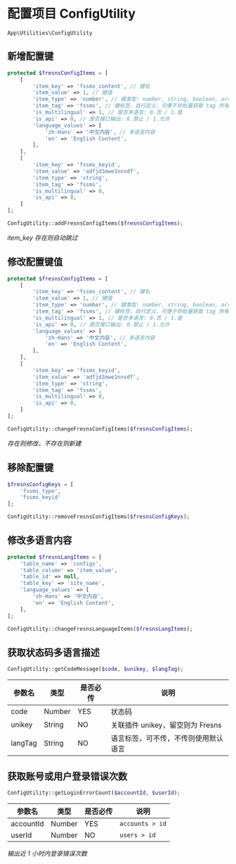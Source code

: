 # 配置项目 ConfigUtility

`App\Utilities\ConfigUtility`

## 新增配置键

```php
protected $fresnsConfigItems = [
    [
        'item_key' => 'fssms_content', // 键名
        'item_value' => 1, // 键值
        'item_type' => 'number', // 键类型: number, string, boolean, array, object, file, plugin, plugins
        'item_tag' => 'fssms', // 键标签，自行定义，可便于你批量获取 tag 所有配置项
        'is_multilingual' => 1, // 是否多语言: 0.否 / 1.是
        'is_api' => 0, // 是否接口输出: 0.禁止 / 1.允许
        'language_values' => [
            'zh-Hans' => '中文内容', // 多语言内容
            'en' => 'English Content',
        ],
    ],
    [
        'item_key' => 'fssms_keyid',
        'item_value' => 'adfjd3owe1nnsdf',
        'item_type' => 'string',
        'item_tag' => 'fssms',
        'is_multilingual' => 0,
        'is_api' => 0,
    ]
];

ConfigUtility::addFresnsConfigItems($fresnsConfigItems);
```

*item_key 存在则自动跳过*

## 修改配置键值

```php
protected $fresnsConfigItems = [
    [
        'item_key' => 'fssms_content', // 键名
        'item_value' => 1, // 键值
        'item_type' => 'number', // 键类型: number, string, boolean, array, object, file, plugin, plugins
        'item_tag' => 'fssms', // 键标签，自行定义，可便于你批量获取 tag 所有配置项
        'is_multilingual' => 1, // 是否多语言: 0.否 / 1.是
        'is_api' => 0, // 是否接口输出: 0.禁止 / 1.允许
        'language_values' => [
            'zh-Hans' => '中文内容', // 多语言内容
            'en' => 'English Content',
        ],
    ],
    [
        'item_key' => 'fssms_keyid',
        'item_value' => 'adfjd3owe1nnsdf',
        'item_type' => 'string',
        'item_tag' => 'fssms',
        'is_multilingual' => 0,
        'is_api' => 0,
    ]
];

ConfigUtility::changeFresnsConfigItems($fresnsConfigItems);
```

*存在则修改，不存在则新建*

## 移除配置键

```php
$fresnsConfigKeys = [
    'fssms_type',
    'fssms_keyid'
];

ConfigUtility::removeFresnsConfigItems($fresnsConfigKeys);
```

## 修改多语言内容

```php
protected $fresnsLangItems = [
    'table_name' => 'configs',
    'table_column' => 'item_value',
    'table_id' => null,
    'table_key' => 'site_name',
    'language_values' => [
        'zh-Hans' => '中文内容',
        'en' => 'English Content',
    ],
];

ConfigUtility::changeFresnsLanguageItems($fresnsLangItems);
```

## 获取状态码多语言描述

```php
ConfigUtility::getCodeMessage($code, $unikey, $langTag);
```
| 参数名 | 类型 | 是否必传 | 说明 |
| --- | --- | --- | --- |
| code | Number | YES | 状态码 |
| unikey | String | NO | 关联插件 unikey，留空则为 Fresns |
| langTag | String | NO | 语言标签，可不传，不传则使用默认语言 |

## 获取账号或用户登录错误次数

```php
ConfigUtility::getLoginErrorCount($accountId, $userId);
```
| 参数名 | 类型 | 是否必传 | 说明 |
| --- | --- | --- | --- |
| accountId | Number | YES | `accounts > id` |
| userId | Number | NO | `users > id` |

*输出近 1 小时内登录错误次数*
